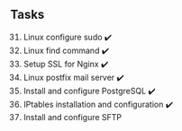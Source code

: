 ## Tasks

31. Linux configure sudo ✔️
32. Linux find command ✔️
33. Setup SSL for Nginx ✔️
34. Linux postfix mail server ✔️
35. Install and configure PostgreSQL ✔️
36. IPtables installation and configuration ✔️
37. Install and configure SFTP 
